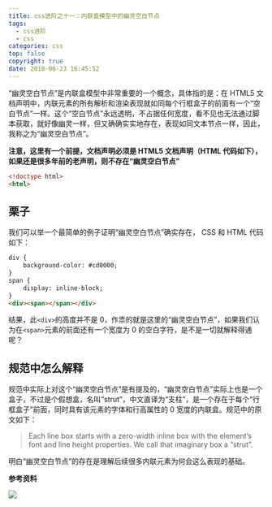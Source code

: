 ```yaml
---
title: css进阶之十一：内联盒模型中的幽灵空白节点
tags:
  - css进阶
  - css
categories: css
top: false
copyright: true
date: 2018-06-23 16:45:52
---
```

“幽灵空白节点”是内联盒模型中非常重要的一个概念，具体指的是：在 HTML5 文档声明中，内联元素的所有解析和渲染表现就如同每个行框盒子的前面有一个“空白节点”一样。这个“空白节点”永远透明，不占据任何宽度，看不见也无法通过脚本获取，就好像幽灵一样，但又确确实实地存在，表现如同文本节点一样，因此，我称之为“幽灵空白节点”。
<!--more-->

**注意，这里有一个前提，文档声明必须是 HTML5 文档声明（HTML 代码如下），如果还是很多年前的老声明，则不存在“幽灵空白节点”**
```html
<!doctype html>
<html>
```
## 栗子
我们可以举一个最简单的例子证明“幽灵空白节点”确实存在， CSS 和 HTML 代码如下：
```html
div {
	background-color: #cd0000;
}
span {
	display: inline-block;
}
<div><span></span></div>
```
结果，此`<div>`的高度并不是 0，作祟的就是这里的“幽灵空白节点”，如果我们认为在`<span>`元素的前面还有一个宽度为 0 的空白字符，是不是一切就解释得通呢？

## 规范中怎么解释
规范中实际上对这个“幽灵空白节点”是有提及的，“幽灵空白节点”实际上也是一个盒子，不过是个假想盒，名叫“strut”，中文直译为“支柱”，是一个存在于每个“行框盒子”前面，同时具有该元素的字体和行高属性的 0 宽度的内联盒。规范中的原文如下：
> Each line box starts with a zero-width inline box with the element’s font and line height properties. We call that imaginary box a “strut”.

明白“幽灵空白节点”的存在是理解后续很多内联元素为何会这么表现的基础。

**参考资料**
[]()

![](http://oankigr4l.bkt.clouddn.com/wexin.png)